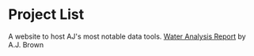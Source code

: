 # Project List
A website to host AJ's most notable data tools.
[Water Analysis Report](https://ansleybrown1337.github.io/V6_Water_Analysis.html
) by A.J. Brown
